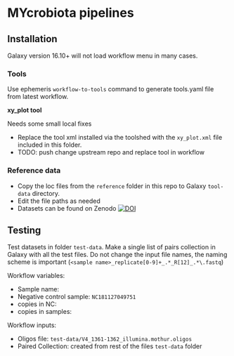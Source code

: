 # MYcrobiota pipelines

## Installation


Galaxy version 16.10+ will not load workflow menu in many cases.

### Tools

Use ephemeris `workflow-to-tools` command to generate tools.yaml file from latest workflow.

**xy_plot tool**

Needs some small local fixes

- Replace the tool xml installed via the toolshed with the `xy_plot.xml` file included in this folder.
- TODO: push change upstream repo and replace tool in workflow


### Reference data

- Copy the loc files from the `reference` folder in this repo to Galaxy `tool-data` directory.
- Edit the file paths as needed
- Datasets can be found on Zenodo [![DOI](https://zenodo.org/badge/DOI/10.5281/zenodo.2539387.svg)](https://doi.org/10.5281/zenodo.2539387)

## Testing

Test datasets in folder `test-data`. Make a single list of pairs collection in Galaxy with all the test files. Do not change the input file names, the naming scheme is important (`<sample name>_replicate[0-9]+_.*_R[12]_.*\.fastq`)

Workflow variables:

- Sample name: <any string>
- Negative control sample: `NC181127049751`
- copies in NC:
- copies in samples:

Workflow inputs:

- Oligos file: `test-data/V4_1361-1362_illumina.mothur.oligos`
- Paired Collection: created from rest of the files `test-data` folder
